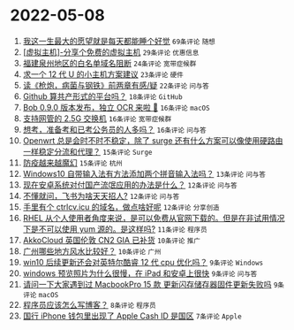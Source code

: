 # 2022-05-08

1. [我这一生最大的愿望就是每天都能睡个好觉](https://www.v2ex.com/t/851523) `69条评论` `随想`
1. [[虚拟主机]-分享个免费的虚拟主机](https://www.v2ex.com/t/851530) `29条评论` `优惠信息`
1. [福建泉州地区的白名单域名阻断](https://www.v2ex.com/t/851525) `24条评论` `宽带症候群`
1. [求一个 12 代 U 的小主机方案建议](https://www.v2ex.com/t/851506) `23条评论` `硬件`
1. [读《枪炮，病菌与钢铁》前两章有感/疑](https://www.v2ex.com/t/851538) `22条评论` `问与答`
1. [Github 算共产形式的平台吗？](https://www.v2ex.com/t/851527) `18条评论` `GitHub`
1. [Bob 0.9.0 版本发布，独立 OCR 来啦 🎉](https://www.v2ex.com/t/851543) `16条评论` `macOS`
1. [支持网管的 2.5G 交换机](https://www.v2ex.com/t/851511) `16条评论` `宽带症候群`
1. [想考，准备考和已考公务员的人多吗？](https://www.v2ex.com/t/851499) `16条评论` `问与答`
1. [Openwrt 总是会时不时不稳定，除了 surge 还有什么方案可以像使用硬路由一样稳定分流和代理？](https://www.v2ex.com/t/851519) `15条评论` `Surge`
1. [防疫越来越魔幻](https://www.v2ex.com/t/851507) `15条评论` `杭州`
1. [Windows10 自带输入法有方法添加两个拼音输入法吗？](https://www.v2ex.com/t/851540) `13条评论` `问与答`
1. [现在安卓系统对付国产流氓应用的办法是什么？](https://www.v2ex.com/t/851516) `12条评论` `问与答`
1. [不懂就问，飞书为啥天天招人?](https://www.v2ex.com/t/851505) `12条评论` `问与答`
1. [手里有个 ctrlcv.icu 的域名，做点啥好呢](https://www.v2ex.com/t/851491) `12条评论` `分享创造`
1. [RHEL 从个人使用者角度来说，是可以免费从官网下载的。但是在非试用情况下是不可以使用 yum 源的。是这样吗?](https://www.v2ex.com/t/851531) `11条评论` `程序员`
1. [AkkoCloud 英国伦敦 CN2 GIA 已补货](https://www.v2ex.com/t/851545) `10条评论` `推广`
1. [广州哪些地方风水比较好？](https://www.v2ex.com/t/851534) `10条评论` `广州`
1. [win10 后续更新还会对英特尔酷睿 12 代 cpu 优化吗？](https://www.v2ex.com/t/851529) `9条评论` `Windows`
1. [windows 预览照片为什么很慢，在 iPad 和安卓上很快](https://www.v2ex.com/t/851515) `9条评论` `问与答`
1. [请问一下大家遇到过 MacbookPro 15 款 更新闪存储存器固件更新失败吗](https://www.v2ex.com/t/851494) `9条评论` `macOS`
1. [程序员应该怎么写博客？](https://www.v2ex.com/t/851549) `8条评论` `程序员`
1. [国行 iPhone 钱包里出现了 Apple Cash ID 是国区](https://www.v2ex.com/t/851518) `7条评论` `Apple`
